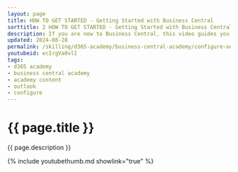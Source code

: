 ```yaml
---
layout: page
title: HOW TO GET STARTED - Getting Started with Business Central
sorttitle: 2 HOW TO GET STARTED - Getting Started with Business Central
description: If you are new to Business Central, this video guides you through basics, and advanced, navigation to streamline your education so you are up and running quickly, focused on the power of the role-based homepages. The goal of the video is to provide you with demo tips and tricks within Business Central to accelerate your learnings and help make your software look less complex and ultimately reduce your demo preparations. 
updated: 2024-08-28
permalink: /skilling/d365-academy/business-central-academy/configure-outlook
youtubeid: ecIrgVa0vlI
tags: 
- d365 academy
- business central academy
- academy content
- outlook
- configure
---
```


# {{ page.title }}

{{ page.description }}

{% include youtubethumb.md showlink="true" %}
